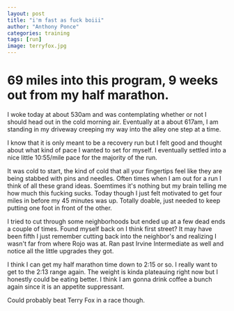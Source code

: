 ```yaml
---
layout: post
title: "i'm fast as fuck boiii"
author: "Anthony Ponce"
categories: training
tags: [run]
image: terryfox.jpg
---
```


# 69 miles into this program, 9 weeks out from my half marathon.

I woke today at about 530am and was contemplating whether or not I should head out in the cold morning air. Eventually at a about 617am, I am standing in my driveway creeping my way into the alley one step at a time. 

I know that it is only meant to be a recovery run but I felt good and thought about what kind of pace I wanted to set for myself. I eventually settled into a nice little 10:55/mile pace for the majority of the run. 

It was cold to start, the kind of cold that all your fingertips feel like they are being stabbed with pins and needles. Often times when I am out for a run I think of all these grand ideas. Soemtimes it's nothing but my brain telling me how much this fucking sucks. Today though I just felt motivated to get four miles in before my 45 minutes was up. Totally doable, just needed to keep putting one foot in front of the other. 

I tried to cut through some neighborhoods but ended up at a few dead ends a couple of times. Found myself back on I think first street? It may have been fifth I just remember cutting back into the neighbor's and realizing I wasn't far from where Rojo was at. Ran past Irvine Intermediate as well and notice all the little upgrades they got. 

I think I can get my half marathon time down to 2:15 or so. I really want to get to the 2:13 range again. The weight is kinda plateauing right now but I honestly could be eating better. I think I am gonna drink coffee a bunch again since it is an appetite suppressant.

Could probably beat Terry Fox in a race though. 
